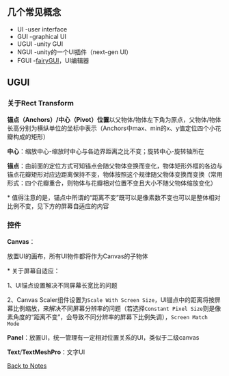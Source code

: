 ## 几个常见概念 
- UI -user interface
- GUI -graphical UI
- UGUI -unity GUI
- NGUI -unity的一个UI插件（next-gen UI）
- FGUI -[fairyGUI](https://fairygui.com/)，UI编辑器
## UGUI 

### 关于Rect Transform 

**锚点（Anchors）/中心（Pivot）位置**以父物体/物体左下角为原点，父物体/物体长高分别为横纵单位的坐标中表示（Anchors中max、min的x、y值定位四个小花瓣构成的矩形） 

**中心**：缩放中心-缩放时中心与各边界距离之比不变；旋转中心-旋转轴所在 

**锚点**：由前面的定位方式可知锚点会随父物体变换而变化，物体矩形外框的各边与锚点花瓣矩形对应边距离保持不变，物体按照这个规律随父物体变换而变换（常用形式：四个花瓣重合，则物体与花瓣相对位置不变且大小不随父物体缩放变化） 

\* 值得注意的是，锚点中所谓的“距离不变”既可以是像素数不变也可以是整体相对比例不变，见下方的屏幕自适应的内容 

### 控件 

**Canvas**： 

放置UI的画布，所有UI物件都将作为Canvas的子物体 

\* 关于屏幕自适应： 

1、UI锚点设置解决不同屏幕长宽比的问题 

2、Canvas Scaler组件设置为`Scale With Screen Size`，UI锚点中的距离将按屏幕比例缩放，来解决不同屏幕分辨率的问题（若选择`Constant Pixel Size`则是像素角度的“距离不变”，会导致不同分辨率的屏幕下比例失调），`Screen Match Mode` 

**Panel**：放置UI，统一管理有一定相对位置关系的UI，类似于二级canvas 

**Text**/**TextMeshPro**：文字UI 

[Back to Notes](https://github.com/Vincent-zz/Unity/blob/main/UnityNotes.md)